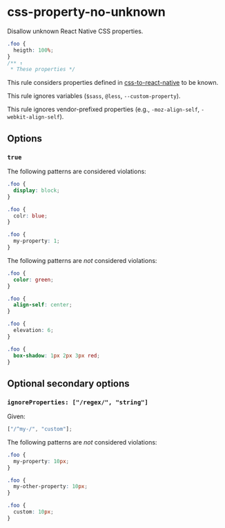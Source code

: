 # css-property-no-unknown

Disallow unknown React Native CSS properties.

```css
.foo {
  heigth: 100%;
}
/** ↑
 * These properties */
```

This rule considers properties defined in [css-to-react-native](https://github.com/styled-components/css-to-react-native) to be known.

This rule ignores variables (`$sass`, `@less`, `--custom-property`).

This rule ignores vendor-prefixed properties (e.g., `-moz-align-self`, `-webkit-align-self`).

## Options

### `true`

The following patterns are considered violations:

```css
.foo {
  display: block;
}
```

```css
.foo {
  colr: blue;
}
```

```css
.foo {
  my-property: 1;
}
```

The following patterns are _not_ considered violations:

```css
.foo {
  color: green;
}
```

```css
.foo {
  align-self: center;
}
```

```css
.foo {
  elevation: 6;
}
```

```css
.foo {
  box-shadow: 1px 2px 3px red;
}
```

## Optional secondary options

### `ignoreProperties: ["/regex/", "string"]`

Given:

```js
["/^my-/", "custom"];
```

The following patterns are _not_ considered violations:

```css
.foo {
  my-property: 10px;
}
```

```css
.foo {
  my-other-property: 10px;
}
```

```css
.foo {
  custom: 10px;
}
```
